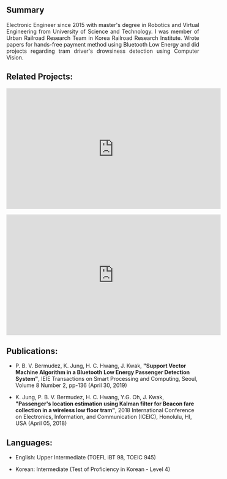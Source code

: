 <h2> Summary </h2>

<div style="text-align: justify"> Electronic Engineer since 2015 with master's degree in Robotics and Virtual Engineering from University of Science and Technology. I was member of Urban Railroad Research Team in Korea Railroad Research Institute. Wrote papers for hands-free payment method using Bluetooth Low Energy and did projects regarding tram driver's drowsiness detection using Computer Vision.  </div>

<h2>Related Projects:</h2>

<iframe width="560" height="315" src="https://www.youtube.com/embed/9g0LE1K3_I0" frameborder="0" allow="accelerometer; autoplay; clipboard-write; encrypted-media; gyroscope; picture-in-picture" allowfullscreen></iframe>
<p></p>
<iframe width="560" height="315" src="https://www.youtube.com/embed/VLj_hArpkS4" frameborder="0" allow="accelerometer; autoplay; clipboard-write; encrypted-media; gyroscope; picture-in-picture" allowfullscreen></iframe>



<h2>Publications:</h2>
<ul>
  <li> P. B. V. Bermudez, K. Jung, H. C. Hwang, J. Kwak, <b>"Support Vector Machine Algorithm in a Bluetooth Low Energy Passenger Detection System"</b>, IEIE Transactions on Smart Processing and Computing, Seoul, Volume 8  Number 2, pp-136 (April  30, 2019) </li>    
    <p></p>
    <li> K. Jung, P. B. V. Bermudez, H. C. Hwang, Y.G. Oh, J. Kwak, <b>"Passenger's location estimation using Kalman filter for Beacon fare collection in a wireless low floor tram"</b>, 2018 International Conference on Electronics, Information, and Communication (ICEIC), Honolulu, HI, USA (April 05, 2018) </li>
</ul>

<h2>Languages:</h2>
<ul>
<li> English: Upper Intermediate (TOEFL iBT 98, TOEIC 945)</li>
  <p></p>
<li> Korean: Intermediate (Test of Proficiency in Korean - Level 4)</li>
</ul>

